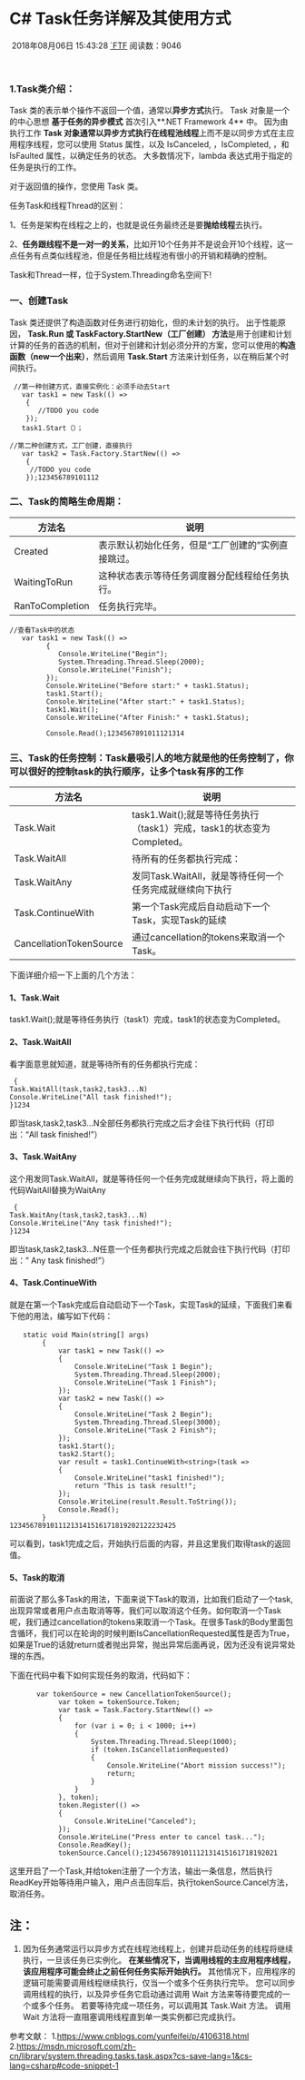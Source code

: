 # C#  Task任务详解及其使用方式

​                                                   2018年08月06日 15:43:28           [`FTF](https://me.csdn.net/younghaiqing)           阅读数：9046                   

​                   

### 1.Task类介绍：

Task 类的表示单个操作不返回一个值，通常以**异步方式**执行。 Task 对象是一个的中心思想 **基于任务的异步模式** 首次引入**.NET Framework 4** 中。 因为由执行工作 **Task 对象通常以异步方式执行在线程池线程**上而不是以同步方式在主应用程序线程，您可以使用 Status 属性，以及 IsCanceled, ，IsCompleted, ，和 IsFaulted 属性，以确定任务的状态。 大多数情况下，lambda 表达式用于指定的任务是执行的工作。

对于返回值的操作，您使用 Task 类。

任务Task和线程Thread的区别：

1、任务是架构在线程之上的，也就是说任务最终还是要**抛给线程**去执行。

2、**任务跟线程不是一对一的关系**，比如开10个任务并不是说会开10个线程，这一点任务有点类似线程池，但是任务相比线程池有很小的开销和精确的控制。

Task和Thread一样，位于System.Threading命名空间下!

### 一、创建Task

Task 类还提供了构造函数对任务进行初始化，但的未计划的执行。 出于性能原因， **Task.Run 或 TaskFactory.StartNew（工厂创建） 方法**是用于创建和计划计算的任务的首选的机制，但对于创建和计划必须分开的方案，您可以使用的**构造函数（new一个出来）**，然后调用 **Task.Start** 方法来计划任务，以在稍后某个时间执行。

```
 //第一种创建方式，直接实例化：必须手动去Start
   var task1 = new Task(() =>
    {
       //TODO you code
    });
   task1.Start（）；

//第二种创建方式，工厂创建，直接执行
   var task2 = Task.Factory.StartNew(() =>
    {
     //TODO you code
    });123456789101112
```

### 二、Task的简略生命周期：

| 方法名          | 说明                                               |
| --------------- | -------------------------------------------------- |
| Created         | 表示默认初始化任务，但是“工厂创建的”实例直接跳过。 |
| WaitingToRun    | 这种状态表示等待任务调度器分配线程给任务执行。     |
| RanToCompletion | 任务执行完毕。                                     |

```
//查看Task中的状态
   var task1 = new Task(() =>
         {
            Console.WriteLine("Begin");
            System.Threading.Thread.Sleep(2000);
            Console.WriteLine("Finish");
         });
         Console.WriteLine("Before start:" + task1.Status);
         task1.Start();
         Console.WriteLine("After start:" + task1.Status);
         task1.Wait();
         Console.WriteLine("After Finish:" + task1.Status);

         Console.Read();1234567891011121314
```

### 三、Task的任务控制：Task最吸引人的地方就是他的任务控制了，你可以很好的控制task的执行顺序，让多个task有序的工作

| 方法名                  | 说明                                                         |
| ----------------------- | ------------------------------------------------------------ |
| Task.Wait               | task1.Wait();就是等待任务执行（task1）完成，task1的状态变为Completed。 |
| Task.WaitAll            | 待所有的任务都执行完成：                                     |
| Task.WaitAny            | 发同Task.WaitAll，就是等待任何一个任务完成就继续向下执行     |
| Task.ContinueWith       | 第一个Task完成后自动启动下一个Task，实现Task的延续           |
| CancellationTokenSource | 通过cancellation的tokens来取消一个Task。                     |

下面详细介绍一下上面的几个方法：

#### 1、Task.Wait

task1.Wait();就是等待任务执行（task1）完成，task1的状态变为Completed。

#### 2、Task.WaitAll

看字面意思就知道，就是等待所有的任务都执行完成：

```
 {
Task.WaitAll(task,task2,task3...N)
Console.WriteLine("All task finished!");
}1234
```

即当task,task2,task3…N全部任务都执行完成之后才会往下执行代码（打印出：“All task finished!”）

#### 3、Task.WaitAny

这个用发同Task.WaitAll，就是等待任何一个任务完成就继续向下执行，将上面的代码WaitAll替换为WaitAny

```
 {
Task.WaitAny(task,task2,task3...N)
Console.WriteLine("Any task finished!");
}1234
```

即当task,task2,task3…N任意一个任务都执行完成之后就会往下执行代码（打印出：” Any task finished!”）

#### 4、Task.ContinueWith

就是在第一个Task完成后自动启动下一个Task，实现Task的延续，下面我们来看下他的用法，编写如下代码：

```
　　static void Main(string[] args)
        {
            var task1 = new Task(() =>
            {
                Console.WriteLine("Task 1 Begin");
                System.Threading.Thread.Sleep(2000);
                Console.WriteLine("Task 1 Finish");
            });
            var task2 = new Task(() =>
            {
                Console.WriteLine("Task 2 Begin");
                System.Threading.Thread.Sleep(3000);
                Console.WriteLine("Task 2 Finish");
            });
            task1.Start();
            task2.Start();
            var result = task1.ContinueWith<string>(task =>
            {
                Console.WriteLine("task1 finished!");
                return "This is task result!";
            });
            Console.WriteLine(result.Result.ToString());
            Console.Read();
        }
12345678910111213141516171819202122232425
```

可以看到，task1完成之后，开始执行后面的内容，并且这里我们取得task的返回值。

#### 5、Task的取消

前面说了那么多Task的用法，下面来说下Task的取消，比如我们启动了一个task,出现异常或者用户点击取消等等，我们可以取消这个任务。如何取消一个Task呢，我们通过cancellation的tokens来取消一个Task。在很多Task的Body里面包含循环，我们可以在轮询的时候判断IsCancellationRequested属性是否为True，如果是True的话就return或者抛出异常，抛出异常后面再说，因为还没有说异常处理的东西。

下面在代码中看下如何实现任务的取消，代码如下：

```
　　　　var tokenSource = new CancellationTokenSource();
            var token = tokenSource.Token;
            var task = Task.Factory.StartNew(() =>
            {
                for (var i = 0; i < 1000; i++)
                {
                    System.Threading.Thread.Sleep(1000);
                    if (token.IsCancellationRequested)
                    {
                        Console.WriteLine("Abort mission success!");
                        return;
                    }
                }
            }, token);
            token.Register(() =>
            {
                Console.WriteLine("Canceled");
            });
            Console.WriteLine("Press enter to cancel task...");
            Console.ReadKey();
            tokenSource.Cancel();123456789101112131415161718192021
```

这里开启了一个Task,并给token注册了一个方法，输出一条信息，然后执行ReadKey开始等待用户输入，用户点击回车后，执行tokenSource.Cancel方法，取消任务。

## 注：

1. 因为任务通常运行以异步方式在线程池线程上，创建并启动任务的线程将继续执行，一旦该任务已实例化。 **在某些情况下，当调用线程的主应用程序线程，该应用程序可能会终止之前任何任务实际开始执行。**  其他情况下，应用程序的逻辑可能需要调用线程继续执行，仅当一个或多个任务执行完毕。 您可以同步调用线程的执行，以及异步任务它启动通过调用  Wait 方法来等待要完成的一个或多个任务。 若要等待完成一项任务，可以调用其 Task.Wait 方法。 调用 Wait  方法将一直阻塞调用线程直到单一类实例都已完成执行。

参考文献： 
 1.<https://www.cnblogs.com/yunfeifei/p/4106318.html> 
 2.<https://msdn.microsoft.com/zh-cn/library/system.threading.tasks.task.aspx?cs-save-lang=1&cs-lang=csharp#code-snippet-1>